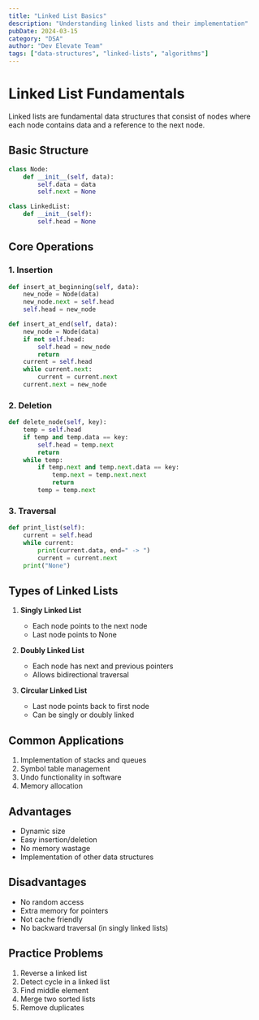 ```yaml
---
title: "Linked List Basics"
description: "Understanding linked lists and their implementation"
pubDate: 2024-03-15
category: "DSA"
author: "Dev Elevate Team"
tags: ["data-structures", "linked-lists", "algorithms"]
---
```


# Linked List Fundamentals

Linked lists are fundamental data structures that consist of nodes where each node contains data and a reference to the next node.

## Basic Structure

```python
class Node:
    def __init__(self, data):
        self.data = data
        self.next = None

class LinkedList:
    def __init__(self):
        self.head = None
```

## Core Operations

### 1. Insertion
```python
def insert_at_beginning(self, data):
    new_node = Node(data)
    new_node.next = self.head
    self.head = new_node

def insert_at_end(self, data):
    new_node = Node(data)
    if not self.head:
        self.head = new_node
        return
    current = self.head
    while current.next:
        current = current.next
    current.next = new_node
```

### 2. Deletion
```python
def delete_node(self, key):
    temp = self.head
    if temp and temp.data == key:
        self.head = temp.next
        return
    while temp:
        if temp.next and temp.next.data == key:
            temp.next = temp.next.next
            return
        temp = temp.next
```

### 3. Traversal
```python
def print_list(self):
    current = self.head
    while current:
        print(current.data, end=" -> ")
        current = current.next
    print("None")
```

## Types of Linked Lists

1. **Singly Linked List**
   - Each node points to the next node
   - Last node points to None

2. **Doubly Linked List**
   - Each node has next and previous pointers
   - Allows bidirectional traversal

3. **Circular Linked List**
   - Last node points back to first node
   - Can be singly or doubly linked

## Common Applications

1. Implementation of stacks and queues
2. Symbol table management
3. Undo functionality in software
4. Memory allocation

## Advantages

- Dynamic size
- Easy insertion/deletion
- No memory wastage
- Implementation of other data structures

## Disadvantages

- No random access
- Extra memory for pointers
- Not cache friendly
- No backward traversal (in singly linked lists)

## Practice Problems

1. Reverse a linked list
2. Detect cycle in a linked list
3. Find middle element
4. Merge two sorted lists
5. Remove duplicates